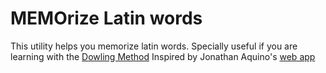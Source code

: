 # MEMOrize Latin words

This utility helps you memorize latin words. Specially useful if you are learning with the [Dowling Method](https://web.archive.org/web/20221208220810/https://wcdrutgers.net/Latin.htm)
Inspired by Jonathan Aquino's [web app](http://www.jonathanaquino.com/latin/)
